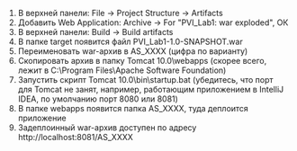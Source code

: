 1. В верхней панели: File -> Project Structure -> Artifacts
2. Добавить Web Application: Archive -> For "PVI_Lab1: war exploded", ОК
3. В верхней панели: Build -> Build artifacts
4. В папке target появится файл PVI_Lab1-1.0-SNAPSHOT.war
5. Переименовать war-архив в AS_XXXX (цифра по варианту)
6. Скопировать архив в папку Tomcat 10.0\webapps (скорее всего, лежит в C:\Program Files\Apache Software Foundation)
7. Запустить скрипт Tomcat 10.0\bin\startup.bat (убедитесь, что порт для Tomcat не занят, например, работающим приложением в IntelliJ IDEA, по умолчанию порт 8080 или 8081)
8. В папке webapps появится папка AS_XXXX, туда деплоится приложение
9. Задеплоинный war-архив доступен по адресу http://localhost:8081/AS_XXXX